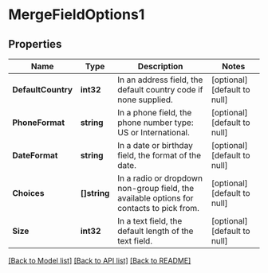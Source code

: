# MergeFieldOptions1

## Properties
Name | Type | Description | Notes
------------ | ------------- | ------------- | -------------
**DefaultCountry** | **int32** | In an address field, the default country code if none supplied. | [optional] [default to null]
**PhoneFormat** | **string** | In a phone field, the phone number type: US or International. | [optional] [default to null]
**DateFormat** | **string** | In a date or birthday field, the format of the date. | [optional] [default to null]
**Choices** | **[]string** | In a radio or dropdown non-group field, the available options for contacts to pick from. | [optional] [default to null]
**Size** | **int32** | In a text field, the default length of the text field. | [optional] [default to null]

[[Back to Model list]](../README.md#documentation-for-models) [[Back to API list]](../README.md#documentation-for-api-endpoints) [[Back to README]](../README.md)


